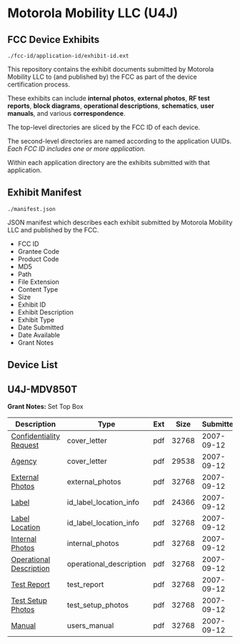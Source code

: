# Motorola Mobility LLC (U4J)
## FCC Device Exhibits

```
./fcc-id/application-id/exhibit-id.ext
```

This repository contains the exhibit documents submitted by Motorola Mobility LLC to (and published by) the FCC as part of the device certification process.

These exhibits can include **internal photos**, **external photos**, **RF test reports**, **block diagrams**, **operational descriptions**, **schematics**, **user manuals**, and various **correspondence**.

The top-level directories are sliced by the FCC ID of each device.

The second-level directories are named according to the application UUIDs. *Each FCC ID includes one or more application.*

Within each application directory are the exhibits submitted with that application. 

## Exhibit Manifest

```
./manifest.json
```

JSON manifest which describes each exhibit submitted by Motorola Mobility LLC and published by the FCC.

- FCC ID
- Grantee Code
- Product Code
- MD5
- Path
- File Extension
- Content Type
- Size
- Exhibit ID
- Exhibit Description
- Exhibit Type
- Date Submitted
- Date Available
- Grant Notes

## Device List
## U4J-MDV850T
**Grant Notes:** Set Top Box

| Description | Type | Ext | Size | Submitted | Available |
| ----------- | ---- | --- | ---- | --------- | --------- |
| [Confidentiality Request](U4J-MDV850T/17220bf541b0bc19d1d805e080e89df8/841869.pdf) | cover_letter | pdf | 32768 | 2007-09-12 | 2007-09-12 |
| [Agency](U4J-MDV850T/17220bf541b0bc19d1d805e080e89df8/841870.pdf) | cover_letter | pdf | 29538 | 2007-09-12 | 2007-09-12 |
| [External Photos](U4J-MDV850T/17220bf541b0bc19d1d805e080e89df8/841860.pdf) | external_photos | pdf | 32768 | 2007-09-12 | 2007-09-12 |
| [Label](U4J-MDV850T/17220bf541b0bc19d1d805e080e89df8/841861.pdf) | id_label_location_info | pdf | 24366 | 2007-09-12 | 2007-09-12 |
| [Label Location](U4J-MDV850T/17220bf541b0bc19d1d805e080e89df8/841862.pdf) | id_label_location_info | pdf | 32768 | 2007-09-12 | 2007-09-12 |
| [Internal Photos](U4J-MDV850T/17220bf541b0bc19d1d805e080e89df8/841863.pdf) | internal_photos | pdf | 32768 | 2007-09-12 | 2007-09-12 |
| [Operational Description](U4J-MDV850T/17220bf541b0bc19d1d805e080e89df8/841864.pdf) | operational_description | pdf | 32768 | 2007-09-12 | 2007-09-12 |
| [Test Report](U4J-MDV850T/17220bf541b0bc19d1d805e080e89df8/841866.pdf) | test_report | pdf | 32768 | 2007-09-12 | 2007-09-12 |
| [Test Setup Photos](U4J-MDV850T/17220bf541b0bc19d1d805e080e89df8/841867.pdf) | test_setup_photos | pdf | 32768 | 2007-09-12 | 2007-09-12 |
| [Manual](U4J-MDV850T/17220bf541b0bc19d1d805e080e89df8/841868.pdf) | users_manual | pdf | 32768 | 2007-09-12 | 2007-09-12 |
